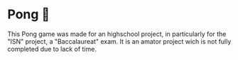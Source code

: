# Pong :tennis:
This Pong game was made for an highschool project, in particularly for the "ISN" project, a "Baccalaureat" exam.
It is an amator project wich is not fully completed due to lack of time.

